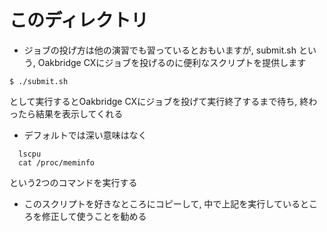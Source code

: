 
# このディレクトリ

* ジョブの投げ方は他の演習でも習っているとおもいますが, submit.sh という, Oakbridge CXにジョブを投げるのに便利なスクリプトを提供します

```
$ ./submit.sh
```

として実行するとOakbridge CXにジョブを投げて実行終了するまで待ち, 終わったら結果を表示してくれる

* デフォルトでは深い意味はなく
```
  lscpu
  cat /proc/meminfo
```
という2つのコマンドを実行する

* このスクリプトを好きなところにコピーして, 中で上記を実行しているところを修正して使うことを勧める
